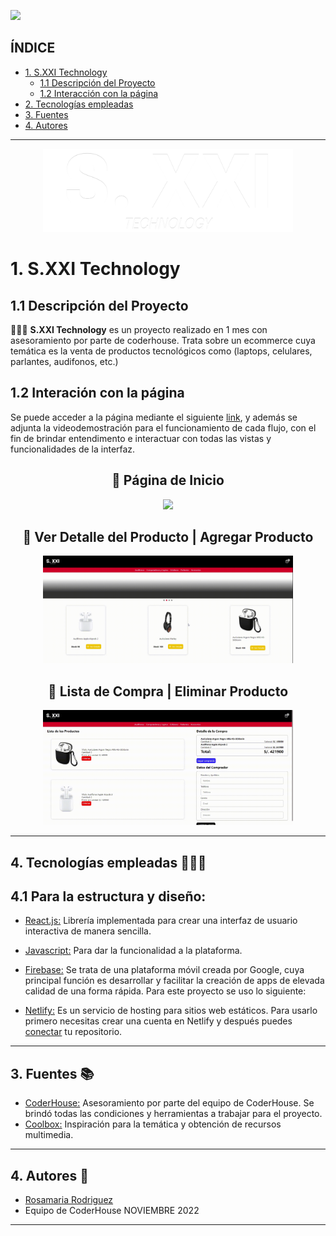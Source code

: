 ![](https://komarev.com/ghpvc/?username=S-XXI-Technology&color=yellow)

## ÍNDICE
* [1. S.XXI Technology](#1-S-XXI-Technology)
  - [1.1 Descripción del Proyecto](##1.1-Descripción-del-Proyecto)
  - [1.2 Interacción con la página](##1.2-Interacción-con-la-página)
* [2. Tecnologías empleadas](#3-Tecnologias-Empleadas)
* [3. Fuentes](#4-Fuentes)
* [4. Autores](#5-Autores)

***


<div align="center">
<img src="./src/assets/logo.png" width="400">
</div>


# 1. S.XXI Technology 

## 1.1  Descripción del Proyecto

👩🏽‍💻 **S.XXI Technology**  es un proyecto realizado en 1 mes con asesoramiento por parte de coderhouse. Trata sobre un ecommerce cuya temática es la venta de productos tecnológicos como (laptops, celulares, parlantes, audifonos, etc.)

## 1.2  Interación con la página
Se puede acceder a la página mediante el siguiente [link](sxxi-tecnology.netlify.app/), y además se adjunta la videodemostración para el funcionamiento de cada flujo, con el fin de brindar entendimento e interactuar con todas las vistas y funcionalidades de la interfaz.

<div align="center">

## 📌 Página de Inicio
<img src="./src/assets/flujo1.gif" width="400">
</div>

<div align="center">

## 📌 Ver Detalle del Producto | Agregar Producto

<img src="./src/assets/flujo2.gif" width="400">
</div>

<div align="center">

## 📌 Lista de Compra | Eliminar Producto

<img src="./src/assets/flujo3.gif" width="400">
</div>

***

## 4. Tecnologías empleadas 👩🏾‍💻

## 4.1 Para la estructura y diseño:

-   [React.js:](https://es.reactjs.org/) Librería implementada para crear una interfaz de usuario interactiva de manera sencilla.

-   [Javascript:](https://developer.mozilla.org/es/docs/Web/JavaScript)  Para dar la funcionalidad a la plataforma.

-   [Firebase:](https://firebase.google.com) Se trata de una plataforma móvil creada por Google, cuya principal función es desarrollar y facilitar la creación de apps de elevada calidad de una forma rápida. Para este proyecto se uso lo siguiente:

- [Netlify:](http://netlify.com) Es un servicio de hosting
para sitios web estáticos.
Para usarlo primero necesitas crear una cuenta en
Netlify y después puedes [conectar](https://www.netlify.com/blog/2016/07/22/deploy-react-apps-in-less-than-30-seconds/) tu repositorio.


***
## 3. Fuentes 📚
- [CoderHouse:]() Asesoramiento por parte del equipo de CoderHouse. Se brindó todas las condiciones y herramientas a trabajar para el proyecto.
- [Coolbox:](https://www.coolbox.pe/) Inspiración para la temática y obtención de recursos multimedia.

***

## 4. Autores 📍
- [Rosamaria Rodriguez](https://github.com/RJRCH123)
- Equipo de CoderHouse NOVIEMBRE 2022

****

